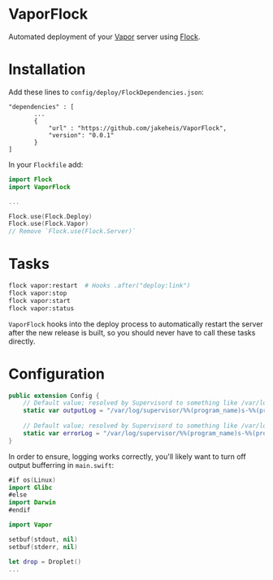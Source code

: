 # VaporFlock

Automated deployment of your [Vapor](https://github.com/vapor/vapor) server using [Flock](https://github.com/jakeheis/Flock).

# Installation
Add these lines to `config/deploy/FlockDependencies.json`:
```
"dependencies" : [
       ...
       {
           "url" : "https://github.com/jakeheis/VaporFlock",
           "version": "0.0.1"
       }
]
```
In your `Flockfile` add:
```swift
import Flock
import VaporFlock

...

Flock.use(Flock.Deploy)
Flock.use(Flock.Vapor)
// Remove `Flock.use(Flock.Server)`
```
# Tasks
```bash
flock vapor:restart  # Hooks .after("deploy:link")
flock vapor:stop
flock vapor:start
flock vapor:status
```
`VaporFlock` hooks into the deploy process to automatically restart the server after the new release is built, so you should never have to call these tasks directly.
# Configuration
```swift
public extension Config {
    // Default value; resolved by Supervisord to something like /var/log/supervisor/vapor-0.out
    static var outputLog = "/var/log/supervisor/%%(program_name)s-%%(process_num)s.out"
    
    // Default value; resolved by Supervisord to something like /var/log/supervisor/vapor-0.err
    static var errorLog = "/var/log/supervisor/%%(program_name)s-%%(process_num)s.err"
}
```
In order to ensure, logging works correctly, you'll likely want to turn off output bufferring in `main.swift`:
```swift
#if os(Linux)
import Glibc
#else
import Darwin
#endif

import Vapor

setbuf(stdout, nil)
setbuf(stderr, nil)

let drop = Droplet()
...
```
